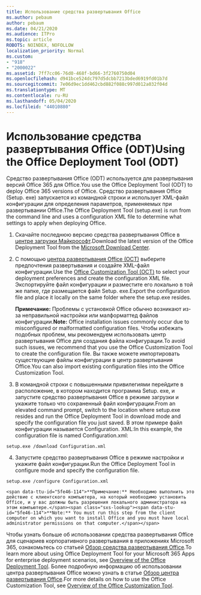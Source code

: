 ```yaml
---
title: Использование средства развертывания Office
ms.author: pebaum
author: pebaum
ms.date: 04/21/2020
ms.audience: ITPro
ms.topic: article
ROBOTS: NOINDEX, NOFOLLOW
localization_priority: Normal
ms.custom:
- "918"
- "2000022"
ms.assetid: 7ff7cc06-76d0-468f-bd66-3f2760750d04
ms.openlocfilehash: d941bce524dc797d5dcbb7213bded6919fd01b7d
ms.sourcegitcommit: 7e06d9ec1dd462cbd882f088c997d012a032f04d
ms.translationtype: MT
ms.contentlocale: ru-RU
ms.lasthandoff: 05/04/2020
ms.locfileid: "44010880"
---
```

# <a name="using-the-office-deployment-tool-odt"></a><span data-ttu-id="5fe46-102">Использование средства развертывания Office (ODT)</span><span class="sxs-lookup"><span data-stu-id="5fe46-102">Using the Office Deployment Tool (ODT)</span></span>

<span data-ttu-id="5fe46-103">Средство развертывания Office (ODT) используется для развертывания версий Office 365 для Office.</span><span class="sxs-lookup"><span data-stu-id="5fe46-103">You use the Office Deployment Tool (ODT) to deploy Office 365 versions of Office.</span></span> <span data-ttu-id="5fe46-104">Средство развертывания Office (Setup. exe) запускается из командной строки и использует XML-файл конфигурации для определения параметров, применяемых при развертывании Office.</span><span class="sxs-lookup"><span data-stu-id="5fe46-104">The Office Deployment Tool (setup.exe) is run from the command line and uses a configuration XML file to determine what settings to apply when deploying Office.</span></span>
  
1. <span data-ttu-id="5fe46-105">Скачайте последнюю версию средства развертывания Office в [центре загрузки Майкрософт](https://go.microsoft.com/fwlink/p/?LinkID=626065).</span><span class="sxs-lookup"><span data-stu-id="5fe46-105">Download the latest version of the Office Deployment Tool from the [Microsoft Download Center](https://go.microsoft.com/fwlink/p/?LinkID=626065).</span></span>

2. <span data-ttu-id="5fe46-106">С помощью [центра развертывания Office (OCT)](https://config.office.com) выберите предпочтения развертывания и создайте XML-файл конфигурации.</span><span class="sxs-lookup"><span data-stu-id="5fe46-106">Use the [Office Customization Tool (OCT)](https://config.office.com) to select your deployment preferences and create the configuration XML file.</span></span> <span data-ttu-id="5fe46-107">Экспортируйте файл конфигурации и разместите его локально в той же папке, где размещается файл Setup. exe.</span><span class="sxs-lookup"><span data-stu-id="5fe46-107">Export the configuration file and place it locally on the same folder where the setup.exe resides.</span></span>

    <span data-ttu-id="5fe46-108">**Примечание:** Проблемы с установкой Office обычно возникают из-за неправильной настройки или малформаттед файлов конфигурации.</span><span class="sxs-lookup"><span data-stu-id="5fe46-108">**Note:** Office installation issues commonly occur due to misconfigured or malformatted configuration files.</span></span> <span data-ttu-id="5fe46-109">Чтобы избежать подобных проблем, мы рекомендуем использовать центр развертывания Office для создания файла конфигурации.</span><span class="sxs-lookup"><span data-stu-id="5fe46-109">To avoid such issues, we recommend that you use the Office Customization Tool to create the configuration file.</span></span> <span data-ttu-id="5fe46-110">Вы также можете импортировать существующие файлы конфигурации в центр развертывания Office.</span><span class="sxs-lookup"><span data-stu-id="5fe46-110">You can also import existing configuration files into the Office Customization Tool.</span></span>

3. <span data-ttu-id="5fe46-111">В командной строки с повышенными привилегиями перейдите в расположение, в котором находится программа Setup. exe, и запустите средство развертывания Office в режиме загрузки и укажите только что сохраненный файл конфигурации.</span><span class="sxs-lookup"><span data-stu-id="5fe46-111">From an elevated command prompt, switch to the location where setup.exe resides and run the Office Deployment Tool in download mode and specify the configuration file you just saved.</span></span> <span data-ttu-id="5fe46-112">В этом примере файл конфигурации называется Configuration. XML:</span><span class="sxs-lookup"><span data-stu-id="5fe46-112">In this example, the configuration file is named Configuration.xml:</span></span>
    
  ```
  setup.exe /download Configuration.xml  
  ```

4. <span data-ttu-id="5fe46-113">Запустите средство развертывания Office в режиме настройки и укажите файл конфигурации.</span><span class="sxs-lookup"><span data-stu-id="5fe46-113">Run the Office Deployment Tool in configure mode and specify the configuration file.</span></span>
    
  ```
  setup.exe /configure Configuration.xml
  ```

    <span data-ttu-id="5fe46-114">**Примечание:** Необходимо выполнить это действие с клиентского компьютера, на который необходимо установить Office, и у вас должны быть разрешения локального администратора на этом компьютере.</span><span class="sxs-lookup"><span data-stu-id="5fe46-114">**Note:** You must run this step from the client computer on which you want to install Office and you must have local administrator permissions on that computer.</span></span>

<span data-ttu-id="5fe46-115">Чтобы узнать больше об использовании средства развертывания Office для сценариев корпоративного развертывания в приложениях Microsoft 365, ознакомьтесь со статьей [Обзор средства развертывания Office](https://docs.microsoft.com/deployoffice/overview-office-deployment-tool).</span><span class="sxs-lookup"><span data-stu-id="5fe46-115">To learn more about using Office Deployment Tool for your Microsoft 365 Apps for enterprise deployment scenarios, see [Overview of the Office Deployment Tool](https://docs.microsoft.com/deployoffice/overview-office-deployment-tool).</span></span> <span data-ttu-id="5fe46-116">Более подробную информацию об использовании центра развертывания Office можно узнать в статье [Обзор центра развертывания Office](https://docs.microsoft.com/DeployOffice/overview-of-the-office-customization-tool-for-click-to-run).</span><span class="sxs-lookup"><span data-stu-id="5fe46-116">For more details on how to use the Office Customization Tool, see [Overview of the Office Customization Tool](https://docs.microsoft.com/DeployOffice/overview-of-the-office-customization-tool-for-click-to-run).</span></span>
